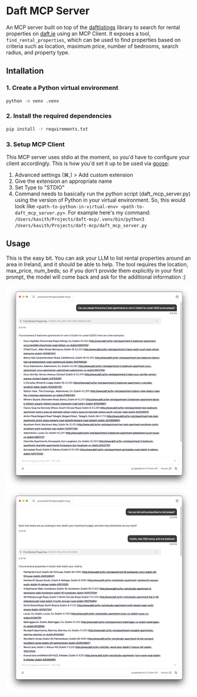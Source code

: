 # Daft MCP Server

An MCP server built on top of the [daftlistings](https://github.com/AnthonyBloomer/daftlistings) library to search for rental properties on [daft.ie](https://daft.ie) using an MCP Client. It exposes a tool, `find_rental_properties`, which can be used to find properties based on criteria such as location, maximum price, number of bedrooms, search radius, and property type.

## Intallation

### 1. Create a Python virtual environment
```bash
python -m venv .venv
```

### 2. Install the required dependencies
```bash
pip install -r requirements.txt
```

### 3. Setup MCP Client

This MCP server uses stdio at the moment, so you'd have to configure your client accordingly. This is how you'd set it up to be used via [goose](https://github.com/block/goose):

1. Advanced settings (⌘,) > Add custom extension
2. Give the extension an appropriate name
3. Set Type to "STDIO"
4. Command needs to basically run the python script (daft_mcp_server.py) using the version of Python in your virtual environment. So, this would look like `<path-to-python-in-virtual-env> <path-to-daft_mcp_server.py>`. For example here's my command: `/Users/kavith/Projects/daft-mcp/.venv/bin/python3 /Users/kavith/Projects/daft-mcp/daft_mcp_server.py`

## Usage

This is the easy bit. You can ask your LLM to list rental properties around an area in Ireland, and it should be able to help. The tool requires the location, max_price, num_beds; so if you don't provide them explicitly in your first prompt, the model will come back and ask for the additional information :)

![Screenshot showing the MCP server working](./screenshots/screenshot-1.png)
![Another screenshot showing the MCP server working](./screenshots/screenshot-2.png)